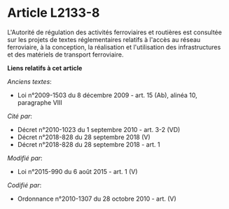 # Article L2133-8

L'Autorité de régulation des activités ferroviaires et routières est consultée sur les projets de textes réglementaires
relatifs à l'accès au réseau ferroviaire, à la conception, la réalisation et l'utilisation des infrastructures et des
matériels de transport ferroviaire.

**Liens relatifs à cet article**

_Anciens textes_:

  - Loi n°2009-1503 du 8 décembre 2009 - art. 15 (Ab), alinéa 10, paragraphe VIII

_Cité par_:

  - Décret n°2010-1023 du 1 septembre 2010 - art. 3-2 (VD)
  - Décret n°2018-828 du 28 septembre 2018 (V)
  - Décret n°2018-828 du 28 septembre 2018 - art. 1

_Modifié par_:

  - Loi n°2015-990 du 6 août 2015 - art. 1 (V)

_Codifié par_:

  - Ordonnance n°2010-1307 du 28 octobre 2010 - art. (V)
